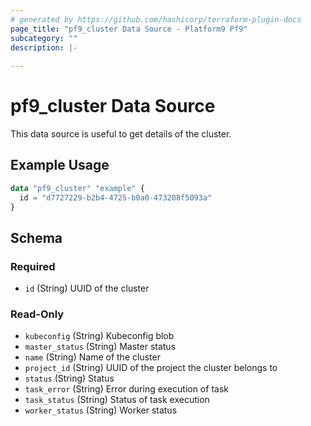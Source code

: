 ```yaml
---
# generated by https://github.com/hashicorp/terraform-plugin-docs
page_title: "pf9_cluster Data Source - Platform9 Pf9"
subcategory: ""
description: |-
  
---
```


# pf9_cluster Data Source

This data source is useful to get details of the cluster.

## Example Usage

```terraform
data "pf9_cluster" "example" {
  id = "d7727229-b2b4-4725-b0a0-473208f5093a"
}
```

<!-- schema generated by tfplugindocs -->
## Schema

### Required

- `id` (String) UUID of the cluster

### Read-Only

- `kubeconfig` (String) Kubeconfig blob
- `master_status` (String) Master status
- `name` (String) Name of the cluster
- `project_id` (String) UUID of the project the cluster belongs to
- `status` (String) Status
- `task_error` (String) Error during execution of task
- `task_status` (String) Status of task execution
- `worker_status` (String) Worker status
